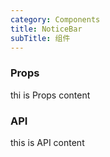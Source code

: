```yaml
---
category: Components
title: NoticeBar
subTitle: 组件
---
```


### Props

thi is Props content

### API

this is API content